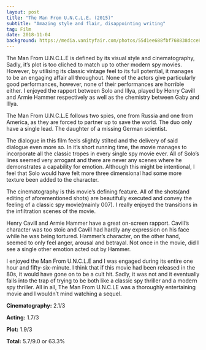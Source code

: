 ```yaml
---
layout: post
title: "The Man From U.N.C.L.E. (2015)"
subtitle: "Amazing style and flair, disappointing writing"
tag: Film
date: 2018-11-04
background: https://media.vanityfair.com/photos/55d1ee688fbf768838dcce81/16:9/w_1280%2Cc_limit/the-man-from-uncle-wolcott-henry-cavill.jpg
---
```

The Man From U.N.C.L.E is defined by its visual style and cinematography, Sadly, it’s plot is too cliched to match up to other modern spy movies. However, by utilising its classic vintage feel to its full potential, it manages to be an engaging affair all throughout. None of the actors give particularly good performances, however, none of their performances are horrible either. I enjoyed the rapport between Solo and Illya, played by Henry Cavill and Armie Hammer respectively as well as the chemistry between Gaby and Illya. 

The Man From U.N.C.L.E follows two spies, one from Russia and one from America, as they are forced to partner up to save the world. The duo only have a single lead. The daughter of a missing German scientist. 

The dialogue in this film feels slightly stilted and the delivery of said dialogue even more so. In it’s short running time, the movie manages to incorporate all the classic tropes in every single spy movie ever. All of Solo’s lines seemed very arrogant and there are never any scenes where he demonstrates a capability for emotion. Although this might be intentional, I feel that Solo would have felt more three dimensional had some more texture been added to the character.

The cinematography is this movie’s defining feature. All of the shots(and editing of aforementioned shots) are beautifully executed and convey the feeling of a classic spy movie(mainly 007). I really enjoyed the transitions in the infiltration scenes of the movie. 

Henry Cavill and Armie Hammer have a great on-screen rapport. Cavill’s character was too stoic and Cavill had hardly any expression on his face while he was being tortured. Hammer’s character, on the other hand, seemed to only feel anger, arousal and betrayal. Not once in the movie, did I see a single other emotion acted out by Hammer. 

I enjoyed the Man From U.N.C.L.E and I was engaged during its entire one hour and fifty-six-minute. I think that if this movie had been released in the 80s, it would have gone on to be a cult hit. Sadly, it was not and it eventually falls into the trap of trying to be both like a classic spy thriller and a modern spy thriller. All in all, The Man From U.N.C.LE was a thoroughly entertaining movie and I wouldn’t mind watching a sequel.

**Cinematography:** 2.1/3

**Acting:** 1.7/3

**Plot:** 1.9/3

**Total:** 5.7/9.0 or 63.3%